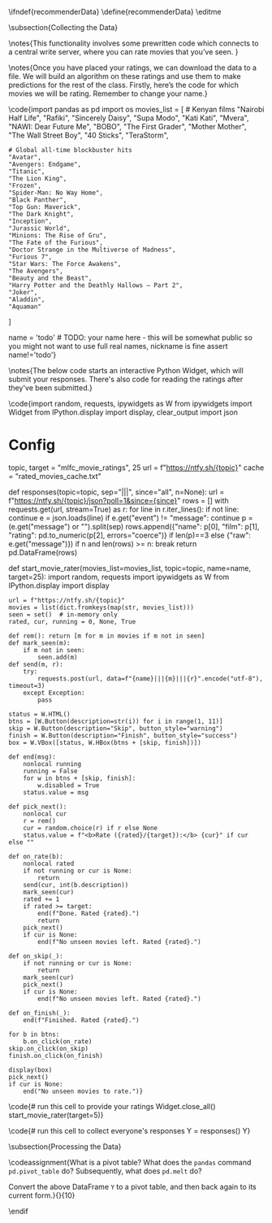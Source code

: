 \ifndef{recommenderData}
\define{recommenderData}
\editme

\subsection{Collecting the Data}

\notes{This functionality involves some prewritten code which connects to a central write server, where you can rate movies that you’ve seen. }

\notes{Once you have placed your ratings, we can download the data to a file. We will build an algorithm on these ratings and use them to make predictions for the rest of the class. Firstly, here’s the code for which movies we will be rating. Remember to change your name.}

\code{import pandas as pd
import os
movies_list = [
    # Kenyan films
    "Nairobi Half Life",
    "Rafiki",
    "Sincerely Daisy",
    "Supa Modo",
    "Kati Kati",
    "Mvera",
    "NAWI: Dear Future Me",
    "BOBO",
    "The First Grader",
    "Mother Mother",
    "The Wall Street Boy",
    "40 Sticks",
    "TeraStorm",

    # Global all-time blockbuster hits
    "Avatar",
    "Avengers: Endgame",
    "Titanic",
    "The Lion King",
    "Frozen",
    "Spider-Man: No Way Home",
    "Black Panther",
    "Top Gun: Maverick",
    "The Dark Knight",
    "Inception",
    "Jurassic World",
    "Minions: The Rise of Gru",
    "The Fate of the Furious",
    "Doctor Strange in the Multiverse of Madness",
    "Furious 7",
    "Star Wars: The Force Awakens",
    "The Avengers",
    "Beauty and the Beast",
    "Harry Potter and the Deathly Hallows – Part 2",
    "Joker",
    "Aladdin",
    "Aquaman"
]

name = 'todo' # TODO: your name here - this will be somewhat public so you might not want to use full real names, nickname is fine
assert name!='todo'}

\notes{The below code starts an interactive Python Widget, which will submit your responses. There's also code for reading the ratings after they've been submitted.}

\code{import random, requests, ipywidgets as W
from ipywidgets import Widget
from IPython.display import display, clear_output
import json

# Config
topic, target = "mlfc_movie_ratings", 25
url = f"https://ntfy.sh/{topic}"
cache = "rated_movies_cache.txt"

def responses(topic=topic, sep="|||", since="all", n=None):
    url = f"https://ntfy.sh/{topic}/json?poll=1&since={since}"
    rows = []
    with requests.get(url, stream=True) as r:
        for line in r.iter_lines():
            if not line: continue
            e = json.loads(line)
            if e.get("event") != "message": continue
            p = (e.get("message") or "").split(sep)
            rows.append({"name": p[0], "film": p[1], "rating": pd.to_numeric(p[2], errors="coerce")} if len(p)==3 else {"raw": e.get("message")})
            if n and len(rows) >= n: break
    return pd.DataFrame(rows)

def start_movie_rater(movies_list=movies_list, topic=topic, name=name, target=25):
    import random, requests
    import ipywidgets as W
    from IPython.display import display

    url = f"https://ntfy.sh/{topic}"
    movies = list(dict.fromkeys(map(str, movies_list)))
    seen = set()  # in-memory only
    rated, cur, running = 0, None, True

    def rem(): return [m for m in movies if m not in seen]
    def mark_seen(m):
        if m not in seen:
            seen.add(m)
    def send(m, r):
        try:
            requests.post(url, data=f"{name}|||{m}|||{r}".encode("utf-8"), timeout=3)
        except Exception:
            pass

    status = W.HTML()
    btns = [W.Button(description=str(i)) for i in range(1, 11)]
    skip = W.Button(description="Skip", button_style="warning")
    finish = W.Button(description="Finish", button_style="success")
    box = W.VBox([status, W.HBox(btns + [skip, finish])])

    def end(msg):
        nonlocal running
        running = False
        for w in btns + [skip, finish]:
            w.disabled = True
        status.value = msg

    def pick_next():
        nonlocal cur
        r = rem()
        cur = random.choice(r) if r else None
        status.value = f"<b>Rate ({rated}/{target}):</b> {cur}" if cur else ""

    def on_rate(b):
        nonlocal rated
        if not running or cur is None:
            return
        send(cur, int(b.description))
        mark_seen(cur)
        rated += 1
        if rated >= target:
            end(f"Done. Rated {rated}.")
            return
        pick_next()
        if cur is None:
            end(f"No unseen movies left. Rated {rated}.")

    def on_skip(_):
        if not running or cur is None:
            return
        mark_seen(cur)
        pick_next()
        if cur is None:
            end(f"No unseen movies left. Rated {rated}.")

    def on_finish(_):
        end(f"Finished. Rated {rated}.")

    for b in btns:
        b.on_click(on_rate)
    skip.on_click(on_skip)
    finish.on_click(on_finish)

    display(box)
    pick_next()
    if cur is None:
        end("No unseen movies to rate.")}

\code{# run this cell to provide your ratings
Widget.close_all()
start_movie_rater(target=5)}

\code{# run this cell to collect everyone's responses
Y = responses()
Y}

\subsection{Processing the Data}

\codeassignment{What is a pivot table? What does the `pandas` command `pd.pivot_table` do? Subsequently, what does `pd.melt` do? 

Convert the above DataFrame `Y` to a pivot table, and then back again to its current form.}{}{10}

\endif
